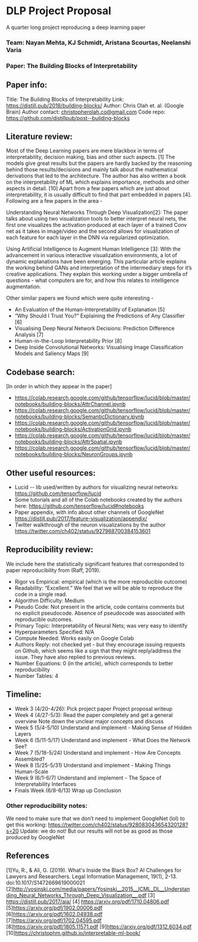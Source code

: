 # DLP Project Proposal
A quarter long project reproducing a deep learning paper

### Team: Nayan Mehta, KJ Schmidt, Aristana Scourtas, Neelanshi Varia 
### Paper: The Building Blocks of Interpretability

## Paper info:
Title: The Building Blocks of Interpretability
Link: https://distill.pub/2018/building-blocks/
Author: Chris Olah et. al. (Google Brain)
Author contact: christopherolah.co@gmail.com 
Code repo: https://github.com/distillpub/post--building-blocks

## Literature review:
Most of the Deep Learning papers are mere blackbox in terms of interpretability, decision making, bias and other such aspects. [1] The models give great results but the papers are hardly backed by the reasoning behind those results/decisions and mainly talk about the mathematical derivations that led to the architecture. The author has also written a book on the interpretability of ML which explains importance, methods and other aspects in detail. [10] Apart from a few papers which are just about interpretability, it is usually difficult to find that part embedded in papers [4]. Following are a few papers in the area - 

Understanding Neural Networks Through Deep Visualization[2]: The paper talks about using two visualization tools to better interpret neural nets, the first one visualizes the activation produced at each layer of a trained Conv net as it takes in image/video and the second allows for visualization of each feature for each layer in the DNN via regularized optimization. 

Using Artificial Intelligence to Augment Human Intelligence [3]: With the advancement in various interactive visualization environments, a lot of dynamic explanations have been emerging. This particular article explains the working behind GANs and interpretation of the intermediary steps for it’s creative applications. They explain this working under a bigger umbrella of questions - what computers are for, and how this relates to intelligence augmentation.

Other similar papers we found which were quite interesting -
- An Evaluation of the Human-Interpretability of Explanation [5]
- “Why Should I Trust You?” Explaining the Predictions of Any Classifier [6]
- Visualising Deep Neural Network Decisions: Prediction Difference Analysis [7]
- Human-in-the-Loop Interpretability Prior [8]
- Deep Inside Convolutional Networks: Visualising Image Classification Models and Saliency Maps [9]

## Codebase search: 
[In order in which they appear in the paper]
- https://colab.research.google.com/github/tensorflow/lucid/blob/master/notebooks/building-blocks/AttrChannel.ipynb 
- https://colab.research.google.com/github/tensorflow/lucid/blob/master/notebooks/building-blocks/SemanticDictionary.ipynb
- https://colab.research.google.com/github/tensorflow/lucid/blob/master/notebooks/building-blocks/ActivationGrid.ipynb
- https://colab.research.google.com/github/tensorflow/lucid/blob/master/notebooks/building-blocks/AttrSpatial.ipynb
- https://colab.research.google.com/github/tensorflow/lucid/blob/master/notebooks/building-blocks/NeuronGroups.ipynb

## Other useful resources: 
- Lucid -- lib used/written by authors for visualizing neural networks:
https://github.com/tensorflow/lucid
- Some tutorials and all of the Colab notebooks created by the authors here:
https://github.com/tensorflow/lucid#notebooks 
- Paper appendix, with info about other channels of GoogleNet
https://distill.pub/2017/feature-visualization/appendix/
- Twitter walkthrough of the neuron visualizations by the author
https://twitter.com/ch402/status/927968700384153601

## Reproducibility review:
We include here the statistically significant features that corresponded to paper reproducibility from (Raff, 2019). 
- Rigor vs Empirical: empirical (which is the more reproducible outcome)
- Readability: “Excellent.” We feel that we will be able to reproduce the code in a single read.
- Algorithm Difficulty: Medium
- Pseudo Code: Not present in the article, code contains comments but no explicit pseudocode. Absence of pseudocode was associated with reproducible outcomes.
- Primary Topic: Interpretability of Neural Nets; was very easy to identify
- Hyperparameters Specified: N/A
- Compute Needed: Works easily on Google Colab
- Authors Reply: not checked yet - but they encourage issuing requests on Github, which seems like a sign that they might reply/address the issue. They have also replied to previous reviews.
- Number Equations: 0 (in the article), which corresponds to better reproducibility
- Number Tables: 4

## Timeline:
- Week 3 (4/20-4/26):
Pick project paper
Project proposal writeup
- Week 4 (4/27-5/3):
Read the paper completely and get a general overview
Note down the unclear major concepts and discuss
- Week 5 (5/4-5/10)
Understand and implement - Making Sense of Hidden Layers
- Week 6 (5/11-5/17)
Understand and implement - What Does the Network See?
- Week 7 (5/18-5/24)
Understand and implement - How Are Concepts Assembled?
- Week 8 (5/25-5/31)
Understand and implement - Making Things Human-Scale
- Week 9 (6/1-6/7)
Understand and implement -  The Space of Interpretability Interfaces
- Finals Week (6/8-6/13)
Wrap up
Conclusion

### Other reproducibility notes: 
We need to make sure that we don’t need to implement GoogleNet (lol) to get this working: https://twitter.com/ch402/status/928083043654320128?s=20 
Update: we do not! But our results will not be as good as those produced by GoogleNet


## References
[1]Yu, R., & Alì, G. (2019). What's Inside the Black Box? AI Challenges for Lawyers and Researchers. Legal Information Management, 19(1), 2-13. doi:10.1017/S1472669619000021
[2]http://yosinski.com/media/papers/Yosinski__2015__ICML_DL__Understanding_Neural_Networks_Through_Deep_Visualization__.pdf
[3] https://distill.pub/2017/aia/
[4] https://arxiv.org/pdf/1710.04806.pdf
[5]https://arxiv.org/pdf/1902.00006.pdf
[6]https://arxiv.org/pdf/1602.04938.pdf
[7]https://arxiv.org/pdf/1702.04595.pdf
[8]https://arxiv.org/pdf/1805.11571.pdf
[9]https://arxiv.org/pdf/1312.6034.pdf
[10]https://christophm.github.io/interpretable-ml-book/
